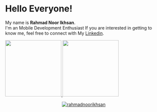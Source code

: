 # Hello Everyone! 

My name is **Rahmad Noor Ikhsan**.\
I'm an Mobile Development Enthusiast
If you are interested in getting to know me, feel free to connect with My [Linkedin](https://www.linkedin.com/in/rahmad-noor-ikhsan-b40747221/).

<p align="left">
<a href="https://github.com/rahmadnoorikhsan">
  <img height="180em" src="https://github-readme-stats-eight-theta.vercel.app/api?username=rahmadnoorikhsan&show_icons=true&theme=algolia&include_all_commits=true&count_private=false"/>
  <img height="180em" src="https://github-readme-stats-eight-theta.vercel.app/api/top-langs/?username=rahmadnoorikhsan&layout=compact&theme=algolia"/>
</a>
</p>

<p align="center"> <a href="https://github.com/ryo-ma/github-profile-trophy"><img src="https://github-profile-trophy.vercel.app/?username=rahmadnoorikhsan&theme=algolia" alt="rahmadnoorikhsan" /></a> </p>
